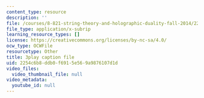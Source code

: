 ```yaml
---
content_type: resource
description: ''
file: /courses/8-821-string-theory-and-holographic-duality-fall-2014/2254c6b8ddb0f6915e569a9876107d1d_EUnGZoBa3nc.srt
file_type: application/x-subrip
learning_resource_types: []
license: https://creativecommons.org/licenses/by-nc-sa/4.0/
ocw_type: OCWFile
resourcetype: Other
title: 3play caption file
uid: 2254c6b8-ddb0-f691-5e56-9a9876107d1d
video_files:
  video_thumbnail_file: null
video_metadata:
  youtube_id: null
---
```

